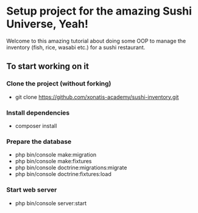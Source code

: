 # Setup project for the amazing Sushi Universe, Yeah!
Welcome to this amazing tutorial about doing some OOP to manage the inventory (fish, rice, wasabi etc.) for a sushi restaurant.

## To start working on it
### Clone the project (without forking)
- git clone https://github.com/xonatis-academy/sushi-inventory.git

### Install dependencies
- composer install

### Prepare the database
- php bin/console make:migration
- php bin/console make:fixtures
- php bin/console doctrine:migrations:migrate
- php bin/console doctrine:fixtures:load

### Start web server
- php bin/console server:start



